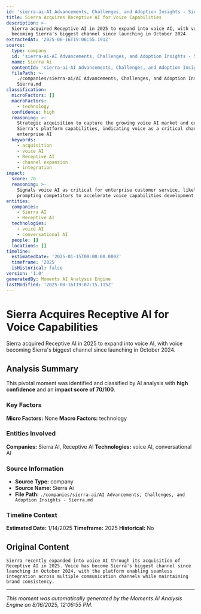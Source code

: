 ```yaml
---
id: 'sierra-ai-AI Advancements, Challenges, and Adoption Insights - Sierra-moment-3'
title: Sierra Acquires Receptive AI for Voice Capabilities
description: >-
  Sierra acquired Receptive AI in 2025 to expand into voice AI, with voice
  becoming Sierra's biggest channel since launching in October 2024.
extractedAt: '2025-08-16T19:06:55.191Z'
source:
  type: company
  id: 'sierra-ai-AI Advancements, Challenges, and Adoption Insights - Sierra'
  name: Sierra Ai
  contentId: 'sierra-ai-AI Advancements, Challenges, and Adoption Insights - Sierra'
  filePath: >-
    ./companies/sierra-ai/AI Advancements, Challenges, and Adoption Insights -
    Sierra.md
classification:
  microFactors: []
  macroFactors:
    - technology
  confidence: high
  reasoning: >-
    Strategic acquisition to capture the growing voice AI market and expand
    Sierra's platform capabilities, indicating voice as a critical channel for
    enterprise AI
  keywords:
    - acquisition
    - voice AI
    - Receptive AI
    - channel expansion
    - integration
impact:
  score: 70
  reasoning: >-
    Signals voice AI as critical for enterprise customer service, likely
    prompting competitors to accelerate voice capabilities development
entities:
  companies:
    - Sierra AI
    - Receptive AI
  technologies:
    - voice AI
    - conversational AI
  people: []
  locations: []
timeline:
  estimatedDate: '2025-01-15T00:00:00.000Z'
  timeframe: '2025'
  isHistorical: false
version: '1.0'
generatedBy: Moments AI Analysis Engine
lastModified: '2025-08-16T19:07:15.115Z'
---
```

# Sierra Acquires Receptive AI for Voice Capabilities

Sierra acquired Receptive AI in 2025 to expand into voice AI, with voice becoming Sierra's biggest channel since launching in October 2024.

## Analysis Summary

This pivotal moment was identified and classified by AI analysis with **high confidence** and an **impact score of 70/100**.

### Key Factors

**Micro Factors:** None
**Macro Factors:** technology

### Entities Involved

**Companies:** Sierra AI, Receptive AI
**Technologies:** voice AI, conversational AI



### Source Information

- **Source Type:** company
- **Source Name:** Sierra Ai
- **File Path:** `./companies/sierra-ai/AI Advancements, Challenges, and Adoption Insights - Sierra.md`

### Timeline Context

**Estimated Date:** 1/14/2025
**Timeframe:** 2025
**Historical:** No

## Original Content

```
Sierra recently expanded into voice AI through its acquisition of Receptive AI in 2025. Voice has become Sierra's biggest channel since launching in October 2024, with the platform enabling seamless integration across multiple communication channels while maintaining brand consistency.
```

---

*This moment was automatically generated by the Moments AI Analysis Engine on 8/16/2025, 12:06:55 PM.*
